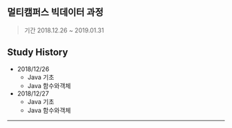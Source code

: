 ## 멀티캠퍼스 빅데이터 과정

> 기간 2018.12.26 ~ 2019.01.31

## Study History
* 2018/12/26
    * Java 기초
    * Java 함수와객체
* 2018/12/27
    * Java 기초
    * Java 함수와객체
  
<hr/>


<br>

